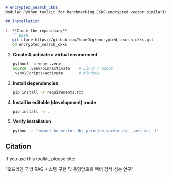 ````markdown
# encrypted_search_ckks  
Modular Python toolkit for benchmarking CKKS-encrypted vector similarity search with TenSEAL and SentenceTransformers  

## Installation

1. **Clone the repository**  
   ```bash
   git clone https://github.com/YourOrg/encrypted_search_ckks.git
   cd encrypted_search_ckks
````

2. **Create & activate a virtual environment**

   ```bash
   python3 -m venv .venv
   source .venv/bin/activate    # Linux / macOS
   .venv\Scripts\activate       # Windows
   ```

3. **Install dependencies**

   ```bash
   pip install -r requirements.txt
   ```

4. **Install in editable (development) mode**

   ```bash
   pip install -e .
   ```

5. **Verify installation**

   ```bash
   python -c "import he_vector_db; print(he_vector_db.__version__)"
   ```

## Citation

If you use this toolkit, please cite:

“오프라인 국방 RAG 시스템 구현 및 동형암호화 벡터 검색 성능 연구”

```
```

